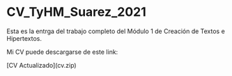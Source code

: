 # CV_TyHM_Suarez_2021

Esta es la entrga del trabajo completo del Módulo 1 de Creación de Textos e Hipertextos.
<p>
Mi CV puede descargarse de este link:
<p>
[CV Actualizado](cv.zip)
